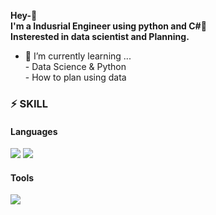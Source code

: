 **Hey-🦊  
I'm a Indusrial Engineer using python and C#🚀  
Insterested in data scientist and Planning.**

- 🌱 I’m currently learning ...  
      - Data Science & Python   
      - How to plan using data

### ⚡ SKILL   
#### Languages
<img src="https://img.shields.io/badge/Python-3766AB?style=flat-square&logo=Python&logoColor=white"/></a>
<img src="https://img.shields.io/badge/TensorFlow-FF6F00?style=flat-square&logo=TensorFlow&logoColor=white"/></a>

#### Tools
<img src="https://img.shields.io/badge/Git-F05032?style=flat-square&logo=Git&logoColor=white"/></a>

